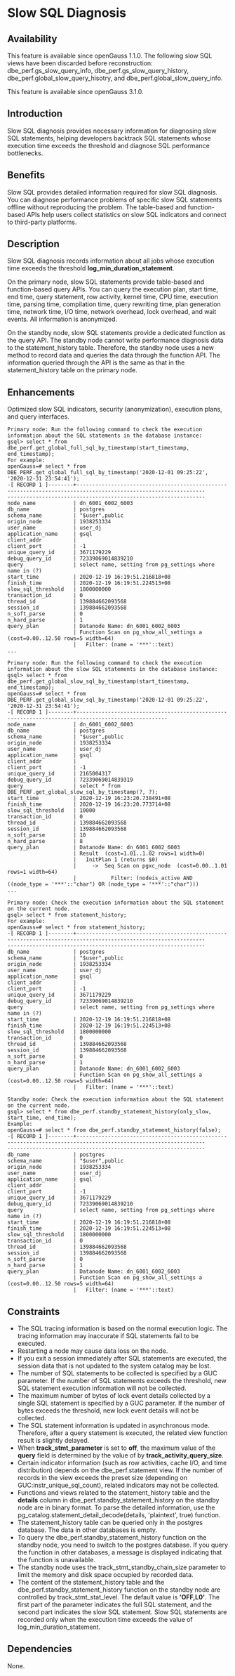 # Slow SQL Diagnosis<a name="EN-US_TOPIC_0000001151995075"></a>

## Availability<a name="section147531742205517"></a>

This feature is available since openGauss 1.1.0. The following slow SQL views have been discarded before reconstruction: dbe\_perf.gs\_slow\_query\_info, dbe\_perf.gs\_slow\_query\_history, dbe\_perf.global\_slow\_query\_hisotry, and dbe\_perf.global\_slow\_query\_info.

This feature is available since openGauss 3.1.0.

## Introduction<a name="section134931562564"></a>

Slow SQL diagnosis provides necessary information for diagnosing slow SQL statements, helping developers backtrack SQL statements whose execution time exceeds the threshold and diagnose SQL performance bottlenecks.

## Benefits<a name="section1407614175619"></a>

Slow SQL provides detailed information required for slow SQL diagnosis. You can diagnose performance problems of specific slow SQL statements offline without reproducing the problem. The table-based and function-based APIs help users collect statistics on slow SQL indicators and connect to third-party platforms.

## Description<a name="section8993113125610"></a>

Slow SQL diagnosis records information about all jobs whose execution time exceeds the threshold  **log\_min\_duration\_statement**.

On the primary node, slow SQL statements provide table-based and function-based query APIs. You can query the execution plan, start time, end time, query statement, row activity, kernel time, CPU time, execution time, parsing time, compilation time, query rewriting time, plan generation time, network time, I/O time, network overhead, lock overhead, and wait events. All information is anonymized.

On the standby node, slow SQL statements provide a dedicated function as the query API. The standby node cannot write performance diagnosis data to the statement\_history table. Therefore, the standby node uses a new method to record data and queries the data through the function API. The information queried through the API is the same as that in the statement\_history table on the primary node.

## Enhancements<a name="section1548515520568"></a>

Optimized slow SQL indicators, security \(anonymization\), execution plans, and query interfaces.

```
Primary node: Run the following command to check the execution information about the SQL statements in the database instance:
gsql> select * from dbe_perf.get_global_full_sql_by_timestamp(start_timestamp, end_timestamp); 
For example:
openGauss=# select * from DBE_PERF.get_global_full_sql_by_timestamp('2020-12-01 09:25:22', '2020-12-31 23:54:41');
-[ RECORD 1 ]--------+---------------------------------------------------------------------------------------------------------------
---------------------------------------------------------------
node_name            | dn_6001_6002_6003
db_name              | postgres
schema_name          | "$user",public
origin_node          | 1938253334
user_name            | user_dj
application_name     | gsql
client_addr          |
client_port          | -1
unique_query_id      | 3671179229
debug_query_id       | 72339069014839210
query                | select name, setting from pg_settings where name in (?)
start_time           | 2020-12-19 16:19:51.216818+08
finish_time          | 2020-12-19 16:19:51.224513+08
slow_sql_threshold   | 1800000000
transaction_id       | 0
thread_id            | 139884662093568
session_id           | 139884662093568
n_soft_parse         | 0
n_hard_parse         | 1
query_plan           | Datanode Name: dn_6001_6002_6003
                     | Function Scan on pg_show_all_settings a  (cost=0.00..12.50 rows=5 width=64)
                     |   Filter: (name = '***'::text)
...

Primary node: Run the following command to check the execution information about the slow SQL statements in the database instance:
gsql> select * from dbe_perf.get_global_slow_sql_by_timestamp(start_timestamp, end_timestamp);
openGauss=# select * from DBE_PERF.get_global_slow_sql_by_timestamp('2020-12-01 09:25:22', '2020-12-31 23:54:41');
-[ RECORD 1 ]--------+---------------------------------------------------------------------------------------------------
node_name            | dn_6001_6002_6003
db_name              | postgres
schema_name          | "$user",public
origin_node          | 1938253334
user_name            | user_dj
application_name     | gsql
client_addr          |
client_port          | -1
unique_query_id      | 2165004317
debug_query_id       | 72339069014839319
query                | select * from DBE_PERF.get_global_slow_sql_by_timestamp(?, ?);
start_time           | 2020-12-19 16:23:20.738491+08
finish_time          | 2020-12-19 16:23:20.773714+08
slow_sql_threshold   | 10000
transaction_id       | 0
thread_id            | 139884662093568
session_id           | 139884662093568
n_soft_parse         | 10
n_hard_parse         | 8
query_plan           | Datanode Name: dn_6001_6002_6003
                     | Result  (cost=1.01..1.02 rows=1 width=0)
                     |   InitPlan 1 (returns $0)
                     |     ->  Seq Scan on pgxc_node  (cost=0.00..1.01 rows=1 width=64)
                     |           Filter: (nodeis_active AND ((node_type = '***'::"char") OR (node_type = '***'::"char")))
...

Primary node: Check the execution information about the SQL statement on the current node.
gsql> select * from statement_history;
For example:
openGauss=# select * from statement_history;
-[ RECORD 1 ]--------+---------------------------------------------------------------------------------------------------------------
---------------------------------------------------------------
db_name              | postgres
schema_name          | "$user",public
origin_node          | 1938253334
user_name            | user_dj
application_name     | gsql
client_addr          |
client_port          | -1
unique_query_id      | 3671179229
debug_query_id       | 72339069014839210
query                | select name, setting from pg_settings where name in (?)
start_time           | 2020-12-19 16:19:51.216818+08
finish_time          | 2020-12-19 16:19:51.224513+08
slow_sql_threshold   | 1800000000
transaction_id       | 0
thread_id            | 139884662093568
session_id           | 139884662093568
n_soft_parse         | 0
n_hard_parse         | 1
query_plan           | Datanode Name: dn_6001_6002_6003
                     | Function Scan on pg_show_all_settings a  (cost=0.00..12.50 rows=5 width=64)
                     |   Filter: (name = '***'::text)
                     
Standby node: Check the execution information about the SQL statement on the current node.
gsql> select * from dbe_perf.standby_statement_history(only_slow, start_time, end_time);
Example:
openGauss=# select * from dbe_perf.standby_statement_history(false);
-[ RECORD 1 ]--------+---------------------------------------------------------------------------------------------------------------
---------------------------------------------------------------
db_name              | postgres
schema_name          | "$user",public
origin_node          | 1938253334
user_name            | user_dj
application_name     | gsql
client_addr          |
client_port          | -1
unique_query_id      | 3671179229
debug_query_id       | 72339069014839210
query                | select name, setting from pg_settings where name in (?)
start_time           | 2020-12-19 16:19:51.216818+08
finish_time          | 2020-12-19 16:19:51.224513+08
slow_sql_threshold   | 1800000000
transaction_id       | 0
thread_id            | 139884662093568
session_id           | 139884662093568
n_soft_parse         | 0
n_hard_parse         | 1
query_plan           | Datanode Name: dn_6001_6002_6003
                     | Function Scan on pg_show_all_settings a  (cost=0.00..12.50 rows=5 width=64)
                     |   Filter: (name = '***'::text)
```

## Constraints<a name="section1956417145819"></a>

-   The SQL tracing information is based on the normal execution logic. The tracing information may inaccurate if SQL statements fail to be executed.
-   Restarting a node may cause data loss on the node.
-   If you exit a session immediately after SQL statements are executed, the session data that is not updated to the system catalog may be lost.
-   The number of SQL statements to be collected is specified by a GUC parameter. If the number of SQL statements exceeds the threshold, new SQL statement execution information will not be collected.
-   The maximum number of bytes of lock event details collected by a single SQL statement is specified by a GUC parameter. If the number of bytes exceeds the threshold, new lock event details will not be collected.
-   The SQL statement information is updated in asynchronous mode. Therefore, after a query statement is executed, the related view function result is slightly delayed.
-   When **track\_stmt\_parameter** is set to **off**, the maximum value of the **query** field is determined by the value of by **track\_activity\_query\_size**.
-   Certain indicator information \(such as row activities, cache I/O, and time distribution\) depends on the dbe\_perf.statement view. If the number of records in the view exceeds the preset size \(depending on GUC:instr\_unique\_sql\_count\), related indicators may not be collected.
-   Functions and views related to the statement\_history table and the **details** column in dbe_perf.standby\_statement\_history on the standby node are in binary format. To parse the detailed information, use the pg\_catalog.statement\_detail\_decode\(details, 'plaintext', true\) function.
-   The statement_history table can be queried only in the postgres database. The data in other databases is empty.
-   To query the dbe_perf.standby\_statement\_history function on the standby node, you need to switch to the postgres database. If you query the function in other databases, a message is displayed indicating that the function is unavailable.
-   The standby node uses the track\_stmt\_standby\_chain\_size parameter to limit the memory and disk space occupied by recorded data.
-   The content of the statement\_history table and the dbe_perf.standby\_statement\_history function on the standby node are controlled by track\_stmt\_stat\_level. The default value is **'OFF,L0'**. The first part of the parameter indicates the full SQL statement, and the second part indicates the slow SQL statement. Slow SQL statements are recorded only when the execution time exceeds the value of log\_min\_duration\_statement.

## Dependencies<a name="section15876411599"></a>

None.
